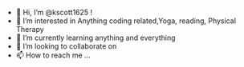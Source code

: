 - 👋 Hi, I’m @kscott1625 !
- 👀 I’m interested in Anything coding related,Yoga, reading, Physical Therapy
- 🌱 I’m currently learning anything and everything
- 💞️ I’m looking to collaborate on 
- 📫 How to reach me ...

<!---
kscott1625/kscott1625 is a ✨ special ✨ repository because its `README.md` (this file) appears on your GitHub profile.
You can click the Preview link to take a look at your changes.
--->
